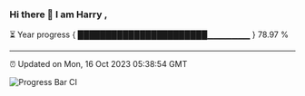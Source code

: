 ### Hi there 👋 I am Harry , 

⏳ Year progress { ███████████████████████▁▁▁▁▁▁▁ } 78.97 %

---

⏰ Updated on Mon, 16 Oct 2023 05:38:54 GMT

![Progress Bar CI](https://github.com/duykhang68/duykhang68/workflows/Progress%20Bar%20CI/badge.svg)
